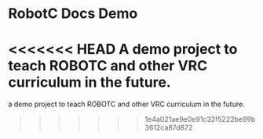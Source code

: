 # RobotC Docs Demo
<<<<<<< HEAD
A demo project to teach ROBOTC and other VRC curriculum in the future.
=======
a demo project to teach ROBOTC and other VRC curriculum in the future.
>>>>>>> 1e4a021ae9e0e91c32f5222be99b3612ca87d872
